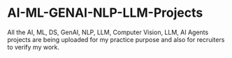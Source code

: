 # AI-ML-GENAI-NLP-LLM-Projects
All the AI, ML, DS, GenAI, NLP, LLM, Computer Vision, LLM, AI Agents projects are being uploaded for my practice purpose and also for recruiters to verify my work.
